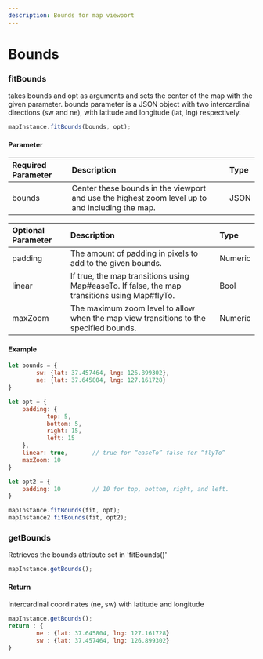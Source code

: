 ```yaml
---
description: Bounds for map viewport
---
```


# Bounds

### fitBounds

takes bounds and opt as arguments and sets the center of the map with the given parameter. bounds parameter is a JSON object with two intercardinal directions \(sw and ne\), with latitude and longitude \(lat, lng\) respectively.

```javascript
mapInstance.fitBounds(bounds, opt);
```

#### Parameter

| Required Parameter | Description | Type |
| :--- | :--- | :--- |
| bounds | Center these bounds in the viewport and use the highest zoom level up to and including the map. | JSON |

| Optional Parameter | Description | Type |
| :--- | :--- | :--- |
| padding | The amount of padding in pixels to add to the given bounds. | Numeric |
| linear | If true, the map transitions using Map\#easeTo. If false, the map transitions using Map\#flyTo. | Bool |
| maxZoom | The maximum zoom level to allow when the map view transitions to the specified bounds. | Numeric |

#### Example

```javascript
let bounds = {
        sw: {lat: 37.457464, lng: 126.899302},
        ne: {lat: 37.645804, lng: 127.161728}
}

let opt = {
	padding: {
           top: 5,
           bottom: 5,
           right: 15,
           left: 15
	},
	linear: true, 	    // true for “easeTo” false for “flyTo”
	maxZoom: 10
}

let opt2 = {
	padding: 10	        // 10 for top, bottom, right, and left.
}

mapInstance.fitBounds(fit, opt);
mapInstance2.fitBounds(fit, opt2);


```

### getBounds

Retrieves the bounds attribute set in 'fitBounds\(\)'

```javascript
mapInstance.getBounds();
```

#### Return

Intercardinal coordinates \(ne, sw\) with latitude and longitude

```javascript
mapInstance.getBounds();
return : {
        ne : {lat: 37.645804, lng: 127.161728}
        sw : {lat: 37.457464, lng: 126.899302}
}
```



